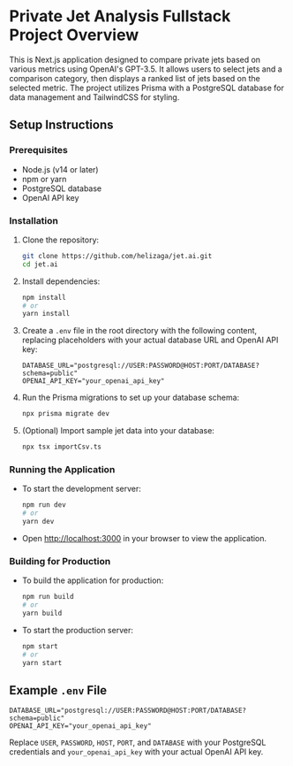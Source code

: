 # Private Jet Analysis Fullstack Project Overview

This is Next.js application designed to compare private jets based on various metrics using OpenAI's GPT-3.5. It allows users to select jets and a comparison category, then displays a ranked list of jets based on the selected metric. The project utilizes Prisma with a PostgreSQL database for data management and TailwindCSS for styling.

## Setup Instructions

### Prerequisites

- Node.js (v14 or later)
- npm or yarn
- PostgreSQL database
- OpenAI API key

### Installation

1. Clone the repository:

   ```bash
   git clone https://github.com/helizaga/jet.ai.git
   cd jet.ai
   ```

2. Install dependencies:

   ```bash
   npm install
   # or
   yarn install
   ```

3. Create a `.env` file in the root directory with the following content, replacing placeholders with your actual database URL and OpenAI API key:

   ```plaintext
   DATABASE_URL="postgresql://USER:PASSWORD@HOST:PORT/DATABASE?schema=public"
   OPENAI_API_KEY="your_openai_api_key"
   ```

4. Run the Prisma migrations to set up your database schema:

   ```bash
   npx prisma migrate dev
   ```

5. (Optional) Import sample jet data into your database:
   ```bash
   npx tsx importCsv.ts
   ```

### Running the Application

- To start the development server:

  ```bash
  npm run dev
  # or
  yarn dev
  ```

- Open [http://localhost:3000](http://localhost:3000) in your browser to view the application.

### Building for Production

- To build the application for production:

  ```bash
  npm run build
  # or
  yarn build
  ```

- To start the production server:
  ```bash
  npm start
  # or
  yarn start
  ```

## Example `.env` File

```plaintext
DATABASE_URL="postgresql://USER:PASSWORD@HOST:PORT/DATABASE?schema=public"
OPENAI_API_KEY="your_openai_api_key"
```

Replace `USER`, `PASSWORD`, `HOST`, `PORT`, and `DATABASE` with your PostgreSQL credentials and `your_openai_api_key` with your actual OpenAI API key.

